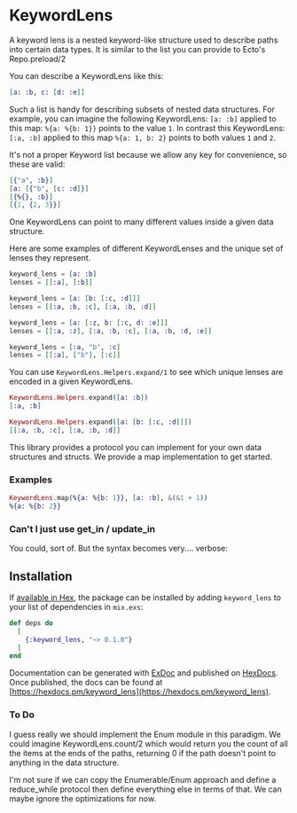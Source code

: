 # KeywordLens

A keyword lens is a nested keyword-like structure used to describe paths into certain data types. It is similar to the list you can provide to Ecto's Repo.preload/2

You can describe a KeywordLens like this:
```elixir
[a: :b, c: [d: :e]]
```

Such a list is handy for describing subsets of nested data structures. For example, you can imagine the following KeywordLens: `[a: :b]` applied to this map: `%{a: %{b: 1}}` points to the value `1`. In contrast this KeywordLens: `[:a, :b]` applied to this map `%{a: 1, b: 2}` points to both values `1` and `2`.

It's not a proper Keyword list because we allow any key for convenience, so these are valid:

```elixir
[{"a", :b}]
[a: [{"b", [c: :d]}]
[{%{}, :b}]
[{1, {2, 3}}]
```

One KeywordLens can point to many different values inside a given data structure.

Here are some examples of different KeywordLenses and the unique set of lenses they represent.

```elixir
keyword_lens = [a: :b]
lenses = [[:a], [:b]]

keyword_lens = [a: [b: [:c, :d]]]
lenses = [[:a, :b, :c], [:a, :b, :d]]

keyword_lens = [a: [:z, b: [:c, d: :e]]]
lenses = [[:a, :z], [:a, :b, :c], [:a, :b, :d, :e]]

keyword_lens = [:a, "b", :c]
lenses = [[:a], ["b"], [:c]]
```

You can use `KeywordLens.Helpers.expand/1` to see which unique lenses are encoded in a given KeywordLens.

```elixir
KeywordLens.Helpers.expand([a: :b])
[:a, :b]

KeywordLens.Helpers.expand([a: [b: [:c, :d]]])
[[:a, :b, :c], [:a, :b, :d]]
```

This library provides a protocol you can implement for your own data structures and structs. We provide a map implementation to get started.

### Examples

```elixir
KeywordLens.map(%{a: %{b: 1}}, [a: :b], &(&1 + 1))
%{a: %{b: 2}}
```

### Can't I just use get_in / update_in

You could, sort of. But the syntax becomes very.... verbose:

## Installation

If [available in Hex](https://hex.pm/docs/publish), the package can be installed
by adding `keyword_lens` to your list of dependencies in `mix.exs`:

```elixir
def deps do
  [
    {:keyword_lens, "~> 0.1.0"}
  ]
end
```

Documentation can be generated with [ExDoc](https://github.com/elixir-lang/ex_doc)
and published on [HexDocs](https://hexdocs.pm). Once published, the docs can
be found at [https://hexdocs.pm/keyword_lens](https://hexdocs.pm/keyword_lens).


### To Do

I guess really we should implement the Enum module in this paradigm. We could imagine KeywordLens.count/2 which would return you the count of all the items at the ends of the paths, returning 0 if the path doesn't point to anything in the data structure.

I'm not sure if we can copy the Enumerable/Enum approach and define a reduce_while protocol then define everything else in terms of that. We can maybe ignore the optimizations for now.






